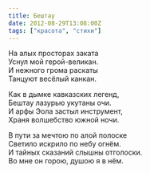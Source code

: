 ```yaml
---
title: Бештау
date: 2012-08-29T13:08:00Z
tags: ["красота", "стихи"]
---
```


На алых просторах заката  
Уснул мой герой-великан.  
И нежного грома раскаты  
Танцуют весёлый канкан.

Как в дымке кавказских легенд,  
Бештау лазурью укутаны очи.  
И арфы Эола застыл инструмент,  
Храня волшебство южной ночи.

В пути за мечтою по алой полоске  
Светило искрило по небу огнём.  
И тайных сказаний слышны отголоски.  
Во мне он горою, душою я в нём.



